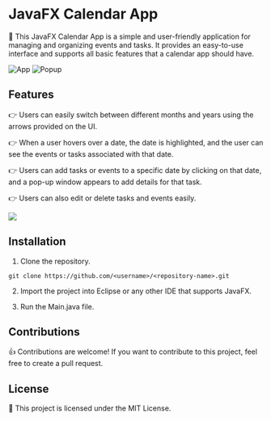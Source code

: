 # JavaFX Calendar App

📅 This JavaFX Calendar App is a simple and user-friendly application for managing and organizing events and tasks. It provides an easy-to-use interface and supports all basic features that a calendar app should have. 

![App](path/to/CalApp.jpg)
![Popup](path/to/Popup.jpg)


## Features

👉 Users can easily switch between different months and years using the arrows provided on the UI.

👉 When a user hovers over a date, the date is highlighted, and the user can see the events or tasks associated with that date.

👉 Users can add tasks or events to a specific date by clicking on that date, and a pop-up window appears to add details for that task.

👉 Users can also edit or delete tasks and events easily.

![](https://media.giphy.com/media/v1.Y2lkPTc5MGI3NjExNTc4YmNkZDA2ZGU0NGYyMDA5ZWNlOTYzZTQ1MmVmZTgyZDc2ZWI4NiZjdD1n/Tmc7uanXz8hUm2bjJM/giphy.gif)

## Installation

1. Clone the repository.

```git clone https://github.com/<username>/<repository-name>.git```

2. Import the project into Eclipse or any other IDE that supports JavaFX.

3. Run the Main.java file.

## Contributions

👍 Contributions are welcome! If you want to contribute to this project, feel free to create a pull request.

## License

📝 This project is licensed under the MIT License. 


